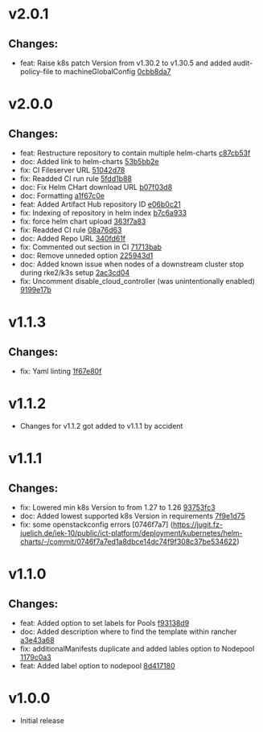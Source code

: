 # v2.0.1

## Changes:
- feat: Raise k8s patch Version from v1.30.2 to v1.30.5 and added audit-policy-file to machineGlobalConfig [0cbb8da7](https://jugit.fz-juelich.de/iek-10/public/ict-platform/deployment/kubernetes/helm-charts/-/commit/0cbb8da7dccfb472b6661400239e316946c429c0)


# v2.0.0

## Changes:
- feat: Restructure repository to contain multiple helm-charts [c87cb53f](https://jugit.fz-juelich.de/iek-10/public/ict-platform/deployment/kubernetes/helm-charts/-/commit/c87cb53fdcfe0245ff91c28ab2fc73fbf64a2c4d)
- doc: Added link to helm-charts [53b5bb2e](https://jugit.fz-juelich.de/iek-10/public/ict-platform/deployment/kubernetes/helm-charts/-/commit/53b5bb2ee468810aba4ffe13c6fd33fd27e31b94)
- fix: CI Fileserver URL [51042d78](https://jugit.fz-juelich.de/iek-10/public/ict-platform/deployment/kubernetes/helm-charts/-/commit/51042d78ca8dfdb087f65b8b6f808b85db61e78b)
- fix: Readded CI run rule [5fdd1b88](https://jugit.fz-juelich.de/iek-10/public/ict-platform/deployment/kubernetes/helm-charts/-/commit/5fdd1b8807996825b7d73a317a833bc1295909e5)
- doc: Fix Helm CHart download URL [b07f03d8](https://jugit.fz-juelich.de/iek-10/public/ict-platform/deployment/kubernetes/helm-charts/-/commit/b07f03d81f68b69e2563275dfa20b3a74354fde7)
- doc: Formatting [a1f67c0e](https://jugit.fz-juelich.de/iek-10/public/ict-platform/deployment/kubernetes/helm-charts/-/commit/a1f67c0e9dc9e35a3d0a4629e1ff71626707a482)
- feat: Added Artifact Hub repository ID [e06b0c21](https://jugit.fz-juelich.de/iek-10/public/ict-platform/deployment/kubernetes/helm-charts/-/commit/e06b0c21635c630d16d403329f46637486742fe0)
- fix: Indexing of repository in helm index [b7c6a933](https://jugit.fz-juelich.de/iek-10/public/ict-platform/deployment/kubernetes/helm-charts/-/commit/b7c6a933572c60153517783667f581f20a383d93)
- fix: force helm chart upload [363f7a83](https://jugit.fz-juelich.de/iek-10/public/ict-platform/deployment/kubernetes/helm-charts/-/commit/363f7a83641edd1551832bf54538fa34a4ff1891)
- fix: Readded CI rule [08a76d63](https://jugit.fz-juelich.de/iek-10/public/ict-platform/deployment/kubernetes/helm-charts/-/commit/08a76d63d587035b0cd97bbe1c1a609faa20c68d)
- doc: Added Repo URL [340fd61f](https://jugit.fz-juelich.de/iek-10/public/ict-platform/deployment/kubernetes/helm-charts/-/commit/340fd61f314bfa38481d528b0d2149204ff52aaa)
- fix: Commented out section in CI [71713bab](https://jugit.fz-juelich.de/iek-10/public/ict-platform/deployment/kubernetes/helm-charts/-/commit/71713babcb09dafb538f0b1cbf8eca2d09bfa8cb)
- doc: Remove unneded option [225943d1](https://jugit.fz-juelich.de/iek-10/public/ict-platform/deployment/kubernetes/helm-charts/-/commit/225943d1d81f8b8420592f53db99767dddb905cf)
- doc: Added known issue when nodes of a downstream cluster stop during rke2/k3s setup [2ac3cd04](https://jugit.fz-juelich.de/iek-10/public/ict-platform/deployment/kubernetes/helm-charts/-/commit/2ac3cd043f47a13aaba1e491bbbf4a3fee0988df)
- fix: Uncomment disable_cloud_controller (was unintentionally enabled) [9199e17b](https://jugit.fz-juelich.de/iek-10/public/ict-platform/deployment/kubernetes/helm-charts/-/commit/9199e17b3f45f01396f87cc0f1a013d345d2aa66)


# v1.1.3

## Changes:
- fix: Yaml linting [1f67e80f](https://jugit.fz-juelich.de/iek-10/public/ict-platform/deployment/kubernetes/helm-charts/-/commit/1f67e80f1c3fc273d52223ba64729e9586e44114)


# v1.1.2

- Changes for v1.1.2 got added to v1.1.1 by accident


# v1.1.1

## Changes:
- fix: Lowered min k8s Version to from 1.27 to 1.26 [93753fc3](https://jugit.fz-juelich.de/iek-10/public/ict-platform/deployment/kubernetes/helm-charts/-/commit/93753fc3307385a07fc729911fbea3210123764d)
- doc: Added lowest supported k8s Version in requirements [7f9e1d75](https://jugit.fz-juelich.de/iek-10/public/ict-platform/deployment/kubernetes/helm-charts/-/commit/7f9e1d7599a6d3f96f1d83d21d7f0defd800d57a)
- fix: some openstackconfig errors [0746f7a7] (https://jugit.fz-juelich.de/iek-10/public/ict-platform/deployment/kubernetes/helm-charts/-/commit/0746f7a7ed1a8dbce14dc74f9f308c37be534622)

# v1.1.0

## Changes:
- feat: Added option to set labels for Pools [f93138d9](https://jugit.fz-juelich.de/iek-10/public/ict-platform/deployment/kubernetes/helm-charts/-/commit/f93138d9554f575914d1abd73ec7e552a2a6aa68)
- doc: Added description where to find the template within rancher [a3e43a68](https://jugit.fz-juelich.de/iek-10/public/ict-platform/deployment/kubernetes/helm-charts/-/commit/a3e43a685f83b0a93d78d947e6abeff975c3d27a)
- fix: additionalManifests duplicate and added lables option to Nodepool [1179c0a3](https://jugit.fz-juelich.de/iek-10/public/ict-platform/deployment/kubernetes/helm-charts/-/commit/1179c0a32af92eb082921af3e7f8732f5887d77b)
- feat: Added label option to nodepool [8d417180](https://jugit.fz-juelich.de/iek-10/public/ict-platform/deployment/kubernetes/helm-charts/-/commit/8d41718015f7317e33000009cd067674886b6971)


# v1.0.0

- Initial release
